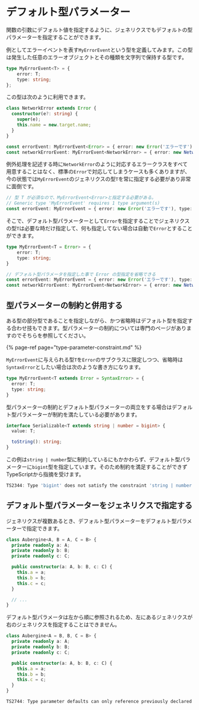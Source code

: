# デフォルト型パラメーター

関数の引数にデフォルト値を指定するように、ジェネリクスでもデフォルトの型パラメーターを指定することができます。

例としてエラーイベントを表す`MyErrorEvent`という型を定義してみます。この型は発生した任意のエラーオブジェクトとその種類を文字列で保持する型です。

```typescript
type MyErrorEvent<T> = {
    error: T;
    type: string;
};
```

この型は次のように利用できます。

```typescript
class NetworkError extends Error {
  constructor(e?: string) {
    super(e);
    this.name = new.target.name;
  }
}

const errorEvent: MyErrorEvent<Error> = { error: new Error('エラーです'), type: 'syntax' }
const networkErrorEvent: MyErrorEvent<NetworkError> = { error: new NetworkError('ネットワークエラーです'), type: 'nextwork' }
```

例外処理を記述する時に`NetworkError`のように対応するエラークラスをすべて用意することはなく、標準の`Error`で対応してしまうケースも多くありますが、今の状態では`MyErrorEvent`のジェネリクスの型`T`を常に指定する必要があり非常に面倒です。

```typescript
// 型 T が必須なので、MyErrorEvent<Error>と指定する必要がある。
// Generic type 'MyErrorEvent' requires 1 type argument(s)
const errorEvent: MyErrorEvent = { error: new Error('エラーです'), type: 'syntax' }
```

そこで、デフォルト型パラメーターとして`Error`を指定することでジェネリクスの型`T`は必要な時だけ指定して、何も指定してない場合は自動で`Error`とすることができます。

```typescript
type MyErrorEvent<T = Error> = {
    error: T;
    type: string;
}

// デフォルト型パラメータを指定した事で Error の型指定を省略できる
const errorEvent: MyErrorEvent = { error: new Error('エラーです'), type: 'syntax' }
const networkErrorEvent: MyErrorEvent<NetworkError> = { error: new NetworkError('ネットワークエラーです'), type: 'nextwork' }
```

## 型パラメーターの制約と併用する

ある型の部分型であることを指定しながら、かつ省略時はデフォルト型を指定する合わせ技もできます。型パラメーターの制約については専門のページがありますのでそちらを参照してください。

{% page-ref page="type-parameter-constraint.md" %}

`MyErrorEvent`に与えられる型`T`を`Error`のサブクラスに限定しつつ、省略時は`SyntaxError`としたい場合は次のような書き方になります。

```typescript
type MyErrorEvent<T extends Error = SyntaxError> = {
  error: T;
  type: string;
}
```

型パラメーターの制約とデフォルト型パラメーターの両立をする場合はデフォルト型パラメーターが制約を満たしている必要があります。

```typescript
interface Serializable<T extends string | number = bigint> {
  value: T;

  toString(): string;
}
```

この例は`string | number`型に制約しているにもかかわらず、デフォルト型パラメーターに`bigint`型を指定しています。そのため制約を満足することができずTypeScriptから指摘を受けます。

```typescript
TS2344: Type 'bigint' does not satisfy the constraint 'string | number'.
```

## デフォルト型パラメーターをジェネリクスで指定する

ジェネリクスが複数あるとき、デフォルト型パラメーターをデフォルト型パラメーターで指定できます。

```typescript
class Aubergine<A, B = A, C = B> {
  private readonly a: A;
  private readonly b: B;
  private readonly c: C;

  public constructor(a: A, b: B, c: C) {
    this.a = a;
    this.b = b;
    this.c = c;
  }

  // ...
}
```

デフォルト型パラメータは左から順に参照されるため、左にあるジェネリクスが右のジェネリクスを指定することはできません。

```typescript
class Aubergine<A = B, B, C = B> {
  private readonly a: A;
  private readonly b: B;
  private readonly c: C;

  public constructor(a: A, b: B, c: C) {
    this.a = a;
    this.b = b;
    this.c = c;
  }
}
```

```typescript
TS2744: Type parameter defaults can only reference previously declared type parameters.
```

